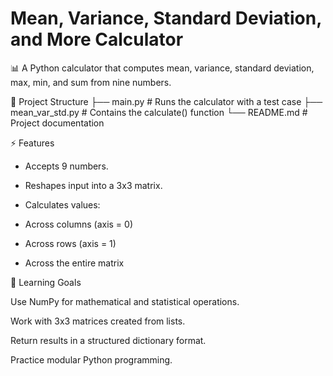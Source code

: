 # Mean, Variance, Standard Deviation, and More Calculator

📊 A Python calculator that computes mean, variance, standard deviation, max, min, and sum from nine numbers.

📂 Project Structure
├── main.py               # Runs the calculator with a test case
├── mean_var_std.py       # Contains the calculate() function
└── README.md             # Project documentation

⚡ Features

- Accepts 9 numbers.

- Reshapes input into a 3x3 matrix.

- Calculates values:

- Across columns (axis = 0)

- Across rows (axis = 1)

- Across the entire matrix


🎯 Learning Goals

Use NumPy for mathematical and statistical operations.

Work with 3x3 matrices created from lists.

Return results in a structured dictionary format.

Practice modular Python programming.
